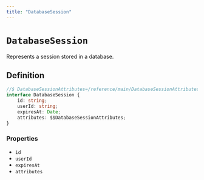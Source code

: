```yaml
---
title: "DatabaseSession"
---
```


# `DatabaseSession`

Represents a session stored in a database.

## Definition

```ts
//$ DatabaseSessionAttributes=/reference/main/DatabaseSessionAttributes
interface DatabaseSession {
	id: string;
	userId: string;
	expiresAt: Date;
	attributes: $$DatabaseSessionAttributes;
}
```

### Properties

- `id`
- `userId`
- `expiresAt`
- `attributes`

